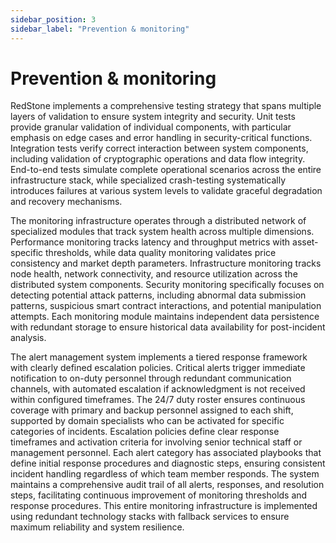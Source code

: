 ```yaml
---
sidebar_position: 3
sidebar_label: "Prevention & monitoring"
---
```


# Prevention & monitoring

RedStone implements a comprehensive testing strategy that spans multiple layers of validation to ensure system integrity and security. Unit tests provide granular validation of individual components, with particular emphasis on edge cases and error handling in security-critical functions. Integration tests verify correct interaction between system components, including validation of cryptographic operations and data flow integrity. End-to-end tests simulate complete operational scenarios across the entire infrastructure stack, while specialized crash-testing systematically introduces failures at various system levels to validate graceful degradation and recovery mechanisms.

The monitoring infrastructure operates through a distributed network of specialized modules that track system health across multiple dimensions. Performance monitoring tracks latency and throughput metrics with asset-specific thresholds, while data quality monitoring validates price consistency and market depth parameters. Infrastructure monitoring tracks node health, network connectivity, and resource utilization across the distributed system components. Security monitoring specifically focuses on detecting potential attack patterns, including abnormal data submission patterns, suspicious smart contract interactions, and potential manipulation attempts. Each monitoring module maintains independent data persistence with redundant storage to ensure historical data availability for post-incident analysis.

The alert management system implements a tiered response framework with clearly defined escalation policies. Critical alerts trigger immediate notification to on-duty personnel through redundant communication channels, with automated escalation if acknowledgment is not received within configured timeframes. The 24/7 duty roster ensures continuous coverage with primary and backup personnel assigned to each shift, supported by domain specialists who can be activated for specific categories of incidents. Escalation policies define clear response timeframes and activation criteria for involving senior technical staff or management personnel. Each alert category has associated playbooks that define initial response procedures and diagnostic steps, ensuring consistent incident handling regardless of which team member responds. The system maintains a comprehensive audit trail of all alerts, responses, and resolution steps, facilitating continuous improvement of monitoring thresholds and response procedures. This entire monitoring infrastructure is implemented using redundant technology stacks with fallback services to ensure maximum reliability and system resilience.
